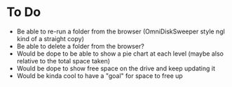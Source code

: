# To Do 

- Be able to re-run a folder from the browser (OmniDiskSweeper style ngl kind of a straight copy)
- Be able to delete a folder from the browser?
- Would be dope to be able to show a pie chart at each level (maybe also relative to the total space taken)
- Would be dope to show free space on the drive and keep updating it
- Would be kinda cool to have a "goal" for space to free up
